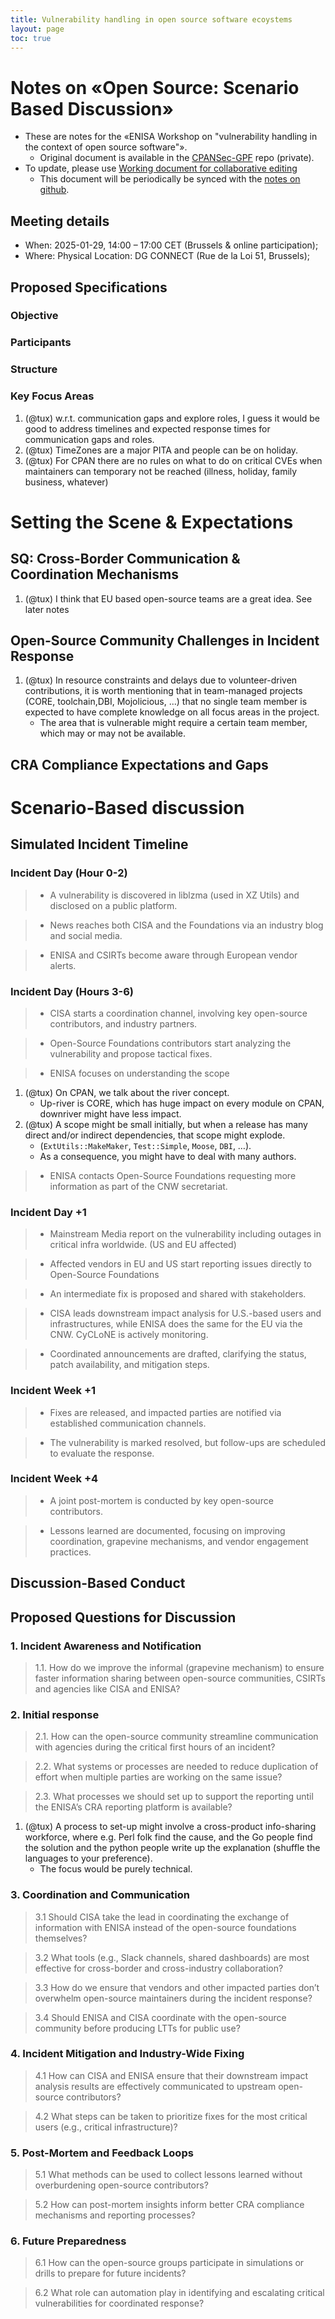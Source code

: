```yaml
---
title: Vulnerability handling in open source software ecoystems
layout: page
toc: true
---
```


# Notes on «Open Source: Scenario Based Discussion»

* These are notes for the «ENISA Workshop on "vulnerability handling in the context of open source software"».
    * Original document is available in the [CPANSec-GPF](https://github.com/CPAN-Security/CPANSec-GPF/blob/main/events/DG-CONNECT-tabletop-2025-01-29/Open-Source%20Discussion%20Scenario%2029Jan.docx) repo (private).
* To update, please use [Working document for collaborative editing](https://cryptpad.fr/code/#/2/code/edit/50GScuKt2Kr3zIsYxw29ZK3J/)
    * This document will be periodically be synced with the [notes on github](https://github.com/CPAN-Security/security.metacpan.org/blob/enisa-workshop/notes/ENISA-workshop-20250129-notes.md).



## Meeting details

* When: 2025-01-29, 14:00 – 17:00 CET (Brussels & online participation);
* Where: Physical Location: DG CONNECT (Rue de la Loi 51, Brussels);


## Proposed Specifications

### Objective
### Participants
### Structure
### Key Focus Areas

1. (@tux) w.r.t. communication gaps and explore roles, I guess it would be good to address timelines and expected response times for communication gaps and roles.
1. (@tux) TimeZones are a major PITA and people can be on holiday.
1. (@tux) For CPAN there are no rules on what to do on critical CVEs when maintainers can temporary not be reached (illness, holiday, family business, whatever)

# Setting the Scene & Expectations


## SQ: Cross-Border Communication & Coordination Mechanisms

1. (@tux) I think that EU based open-source teams are a great idea. See later notes

## Open-Source Community Challenges in Incident Response

1. (@tux) In resource constraints and delays due to volunteer-driven contributions, it is worth mentioning that in team-managed projects (CORE, toolchain,DBI, Mojolicious, ...) that no single team member is expected to have complete knowledge on all focus areas in the project.
   * The area that is vulnerable might require a certain team member, which may or may not be available.


## CRA Compliance Expectations and Gaps



# Scenario-Based discussion


## Simulated Incident Timeline

### Incident Day (Hour 0-2)

> * A vulnerability is discovered in liblzma (used in XZ Utils) and disclosed on a public platform.

> * News reaches both CISA and the Foundations via an industry blog and social media.

> * ENISA and CSIRTs become aware through European vendor alerts.


### Incident Day (Hours 3-6)


> * CISA starts a coordination channel, involving key open-source contributors, and industry partners.

> * Open-Source Foundations contributors start analyzing the vulnerability and propose tactical fixes.

> * ENISA focuses on understanding the scope

1. (@tux) On CPAN, we talk about the river concept.
   * Up-river is CORE, which has huge impact on every module on CPAN, downriver might have less impact.
1. (@tux) A scope might be small initially, but when a release has many direct and/or indirect dependencies, that scope might explode.
   * (`ExtUtils::MakeMaker`, `Test::Simple`, `Moose`, `DBI`, …).
   * As a consequence, you might have to deal with many authors.

> * ENISA contacts Open-Source Foundations requesting more information as part of the CNW secretariat.


### Incident Day +1

> * Mainstream Media report on the vulnerability including outages in critical infra worldwide. (US and EU affected)

> * Affected vendors in EU and US start reporting issues directly to Open-Source Foundations

> * An intermediate fix is proposed and shared with stakeholders.

> * CISA leads downstream impact analysis for U.S.-based users and infrastructures, while ENISA does the same for the EU via the CNW. CyCLoNE is actively monitoring.

> * Coordinated announcements are drafted, clarifying the status, patch availability, and mitigation steps.


### Incident Week +1

> * Fixes are released, and impacted parties are notified via established communication channels.

> * The vulnerability is marked resolved, but follow-ups are scheduled to evaluate the response.


### Incident Week +4

> * A joint post-mortem is conducted by key open-source contributors.

> * Lessons learned are documented, focusing on improving coordination, grapevine mechanisms, and vendor engagement practices.


## Discussion-Based Conduct

## Proposed Questions for Discussion

### 1. Incident Awareness and Notification

> 1.1. How do we improve the informal (grapevine mechanism) to ensure faster information sharing between open-source communities, CSIRTs and agencies like CISA and ENISA?


### 2. Initial response

> 2.1. How can the open-source community streamline communication with agencies during the critical first hours of an incident?

> 2.2. What systems or processes are needed to reduce duplication of effort when multiple parties are working on the same issue?

> 2.3. What processes we should set up to support the reporting until the ENISA’s CRA reporting platform is available?

1. (@tux) A process to set-up might involve a cross-product info-sharing workforce, where e.g. Perl folk find the cause, and the Go people find the solution and the python people write up the explanation (shuffle the languages to your preference).
      * The focus would be purely technical.


### 3. Coordination and Communication

> 3.1 Should CISA take the lead in coordinating the exchange of information with ENISA instead of the open-source foundations themselves?

> 3.2 What tools (e.g., Slack channels, shared dashboards) are most effective for cross-border and cross-industry collaboration?

> 3.3 How do we ensure that vendors and other impacted parties don’t overwhelm open-source maintainers during the incident response?

> 3.4 Should ENISA and CISA coordinate with the open-source community before producing LTTs for public use?


### 4. Incident Mitigation and Industry-Wide Fixing


> 4.1 How can CISA and ENISA ensure that their downstream impact analysis results are effectively communicated to upstream open-source contributors?

> 4.2 What steps can be taken to prioritize fixes for the most critical users (e.g., critical infrastructure)?


### 5. Post-Mortem and Feedback Loops

> 5.1 What methods can be used to collect lessons learned without overburdening open-source contributors?

> 5.2 How can post-mortem insights inform better CRA compliance mechanisms and reporting processes?


### 6. Future Preparedness

> 6.1 How can the open-source groups participate in simulations or drills to prepare for future incidents?


> 6.2 What role can automation play in identifying and escalating critical vulnerabilities for coordinated response?

